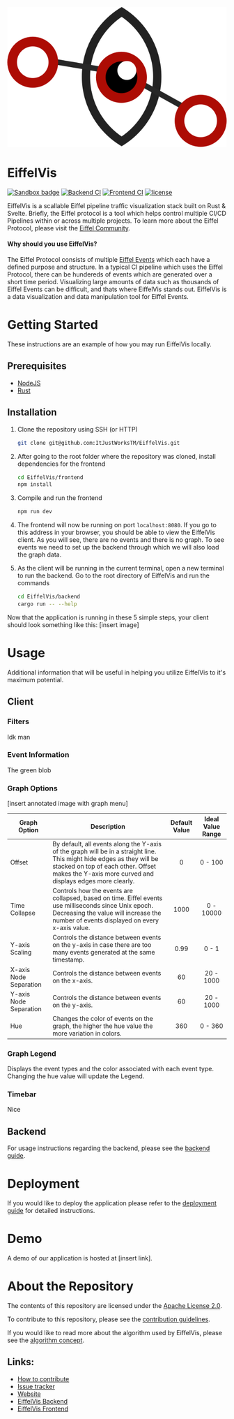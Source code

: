 [![EiffelVis](assets/branding/eiffel_vis_eye.svg)](https://github.com/ItJustWorksTM/EiffelVis)

# EiffelVis

[![Sandbox badge](https://img.shields.io/badge/Stage-Sandbox-yellow)](https://github.com/eiffel-community/community/blob/master/PROJECT_LIFECYCLE.md#stage-sandbox)
[![Backend CI](https://github.com/ItJustWorksTM/EiffelVis/actions/workflows/backend_ci.yml/badge.svg)](https://github.com/ItJustWorksTM/EiffelVis/actions/workflows/backend_ci.yml)
[![Frontend CI](https://github.com/ItJustWorksTM/EiffelVis/actions/workflows/frontend_ci.yml/badge.svg)](https://github.com/ItJustWorksTM/EiffelVis/actions/workflows/frontend_ci.yml)
[![license](https://img.shields.io/badge/license-Apache--2.0-blue.svg)](./LICENSE)

EiffelVis is a scallable Eiffel pipeline traffic visualization stack built on Rust & Svelte. Briefly, the Eiffel protocol is a tool which helps control multiple CI/CD Pipelines within or across multiple projects. To learn more about the Eiffel Protocol, please visit the [Eiffel Community](https://eiffel-community.github.io/).

#### **Why should you use EiffelVis?**

The Eiffel Protocol consists of multiple [Eiffel Events](https://github.com/eiffel-community/eiffel/tree/master/eiffel-vocabulary) which each have a defined purpose and structure. In a typical CI pipeline which uses the Eiffel Protocol, there can be hundereds of events which are generated over a short time period. Visualizing large amounts of data such as thousands of Eiffel Events can be difficult, and thats where EiffelVis stands out. EiffelVis is a data visualization and data manipulation tool for Eiffel Events.

# Getting Started

These instructions are an example of how you may run EiffelVis locally.

## Prerequisites

- [NodeJS](https://nodejs.org/en/)
- [Rust](https://www.rust-lang.org/tools/install)

## Installation

1. Clone the repository using SSH (or HTTP)
   ```bash
   git clone git@github.com:ItJustWorksTM/EiffelVis.git
   ```
2. After going to the root folder where the repository was cloned, install dependencies for the frontend
   ```bash
   cd EiffelVis/frontend
   npm install
   ```
3. Compile and run the frontend
   ```bash
   npm run dev
   ```
4. The frontend will now be running on port `localhost:8080`. If you go to this address in your browser, you should be able to view the EiffelVis client. As you will see, there are no events and there is no graph. To see events we need to set up the backend through which we will also load the graph data.

5. As the client will be running in the current terminal, open a new terminal to run the backend. Go to the root directory of EiffelVis and run the commands
   ```bash
   cd EiffelVis/backend
   cargo run -- --help
   ```

Now that the application is running in these 5 simple steps, your client should look something like this: [insert image]

# Usage

Additional information that will be useful in helping you utilize EiffelVis to it's maximum potential.

## Client

### **Filters**

Idk man

### **Event Information**

The green blob

### **Graph Options**

[insert annotated image with graph menu]

| Graph Option           | Description                                                                                                                                                                                                               | Default Value | Ideal Value Range |
| ---------------------- | ------------------------------------------------------------------------------------------------------------------------------------------------------------------------------------------------------------------------- | :-----------: | :---------------: |
| Offset                 | By default, all events along the Y-axis of the graph will be in a straight line. This might hide edges as they will be stacked on top of each other. Offset makes the Y-axis more curved and displays edges more clearly. |       0       |      0 - 100      |
| Time Collapse          | Controls how the events are collapsed, based on time. Eiffel events use milliseconds since Unix epoch. Decreasing the value will increase the number of events displayed on every x-axis value.                           |     1000      |     0 - 10000     |
| Y-axis Scaling         | Controls the distance between events on the y-axis in case there are too many events generated at the same timestamp.                                                                                                     |     0.99      |       0 - 1       |
| X-axis Node Separation | Controls the distance between events on the x-axis.                                                                                                                                                                       |      60       |     20 - 1000     |
| Y-axis Node Separation | Controls the distance between events on the y-axis.                                                                                                                                                                       |      60       |     20 - 1000     |
| Hue                    | Changes the color of events on the graph, the higher the hue value the more variation in colors.                                                                                                                          |      360      |      0 - 360      |

### **Graph Legend**

Displays the event types and the color associated with each event type. Changing the hue value will update the Legend.

### **Timebar**

Nice

## Backend

For usage instructions regarding the backend, please see the [backend guide](./backend/README.md).

# Deployment

If you would like to deploy the application please refer to the [deployment guide](./DEPLOYMENT.md) for detailed instructions.

# Demo

A demo of our application is hosted at [insert link].

# About the Repository

The contents of this repository are licensed under the [Apache License 2.0](./LICENSE).

To contribute to this repository, please see the [contribution guidelines](./CONTRIBUTING.md).

If you would like to read more about the algorithm used by EiffelVis, please see the [algorithm concept](./ALGORITHM.md).

## Links:

- [How to contribute](./CONTRIBUTING.md)
- [Issue tracker](https://github.com/ItJustWorksTM/EiffelVis/issues)
- [Website](https://itjustworkstm.github.io/EiffelVis/)
- [EiffelVis Backend](./backend)
- [EiffelVis Frontend](./frontend)
